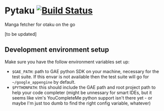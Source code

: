 # Pytaku [![Build Status](https://travis-ci.org/nhanb/pytaku.png)](https://travis-ci.org/nhanb/pytaku)

Manga fetcher for otaku on the go

[to be updated]

## Development environment setup

Make sure you have the follow environment variables set up:

- `$GAE_PATH`: path to GAE python SDK on your machine, necessary for the test
  suite. If this envar is not available then the test suite will go for
  `~/google_appengine` by default.
- `$PYTHONPATH`: this should include the GAE path and root project path to
  help your code completer (might be unnessary for smart IDEs, but it seems
  like vim's YouCompleteMe python support isn't there yet - or maybe I'm just
  too dumb to find the right config variable, whatever) 
